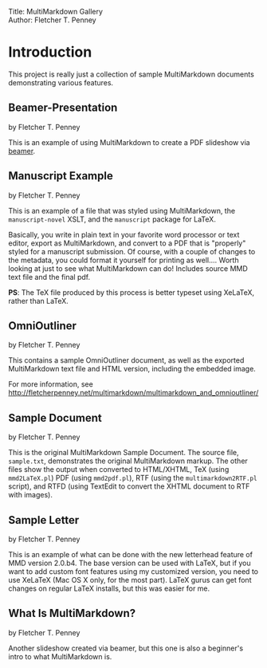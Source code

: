 Title:	   MultiMarkdown Gallery  
Author:	   Fletcher T. Penney  

# Introduction #

This project is really just a collection of sample MultiMarkdown documents
demonstrating various features.


## Beamer-Presentation ##

by Fletcher T. Penney

This is an example of using MultiMarkdown to create a PDF slideshow via
[beamer](http://latex-beamer.sourceforge.net/).


## Manuscript Example ##

by Fletcher T. Penney

This is an example of a file that was styled using MultiMarkdown, the
`manuscript-novel` XSLT, and the `manuscript` package for LaTeX.

Basically, you write in plain text in your favorite word processor or text
editor, export as MultiMarkdown, and convert to a PDF that is "properly"
styled for a manuscript submission. Of course, with a couple of changes to the
metadata, you could format it yourself for printing as well.... Worth looking
at just to see what MultiMarkdown can do! Includes source MMD text file and
the final pdf.

**PS**: The TeX file produced by this process is better typeset using XeLaTeX,
rather than LaTeX.


## OmniOutliner ##

by Fletcher T. Penney

This contains a sample OmniOutliner document, as well as the exported
MultiMarkdown text file and HTML version, including the embedded image.

For more information, see
<http://fletcherpenney.net/multimarkdown/multimarkdown_and_omnioutliner/>


## Sample Document ##

by Fletcher T. Penney

This is the original MultiMarkdown Sample Document. The source file,
`sample.txt`, demonstrates the original MultiMarkdown markup. The other files
show the output when converted to HTML/XHTML, TeX (using `mmd2LaTeX.pl`) PDF
(using `mmd2pdf.pl`), RTF (using the `multimarkdown2RTF.pl` script), and RTFD
(using TextEdit to convert the XHTML document to RTF with images).


## Sample Letter ##

by Fletcher T. Penney

This is an example of what can be done with the new letterhead feature of MMD
version 2.0.b4. The base version can be used with LaTeX, but if you want to
add custom font features using my customized version, you need to use XeLaTeX
(Mac OS X only, for the most part). LaTeX gurus can get font changes on
regular LaTeX installs, but this was easier for me.


## What Is MultiMarkdown? ##

by Fletcher T. Penney

Another slideshow created via beamer, but this one is also a beginner's intro
to what MultiMarkdown is.

